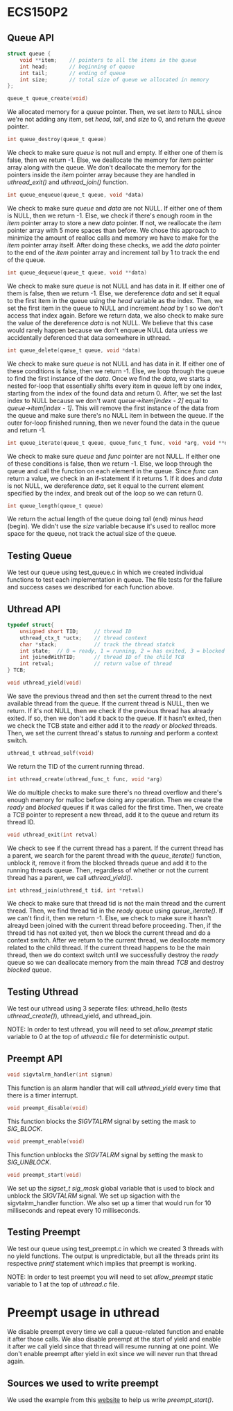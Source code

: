 # ECS150P2

## Queue API

```c
struct queue {
    void **item;    // pointers to all the items in the queue
    int head;       // beginning of queue
    int tail;       // ending of queue
    int size;       // total size of queue we allocated in memory
};
```

```c
queue_t queue_create(void)
```
We allocated memory for a *queue* pointer. Then, we set *item* to NULL since
we're not adding any item, set *head*, *tail*, and *size* to 0, and return the
*queue* pointer.

```c
int queue_destroy(queue_t queue)
```
We check to make sure *queue* is not null and empty. If either one of them is
false, then we return -1. Else, we deallocate the memory for *item* pointer
array along with the queue. We don't deallocate the memory for the pointers
inside the *item* pointer array because they are handled in *uthread_exit()* and
*uthread_join()* function.

```c
int queue_enqueue(queue_t queue, void *data)
```
We check to make sure *queue* and *data* are not NULL. If either one of them is
NULL, then we return -1. Else, we check if there's enough room in the *item*
pointer array to store a new *data* pointer. If not, we reallocate the *item*
pointer array with 5 more spaces than before. We chose this approach to minimize
the amount of realloc calls and memory we have to make for the *item* pointer
array itself. After doing these checks, we add the *data* pointer to the end of
the *item* pointer array and increment *tail* by 1 to track the end of the
queue.

```c
int queue_dequeue(queue_t queue, void **data)
```
We check to make sure *queue* is not NULL and has data in it. If either one of
them is false, then we return -1. Else, we dereference *data* and set it equal
to the first item in the queue using the *head* variable as the index. Then, we
set the first item in the queue to NULL and increment *head* by 1 so we don't
access that index again. Before we return data, we also check to make sure the
value of the dereference *data* is not NULL. We believe that this case would
rarely happen because we don't enqueue NULL data unless we accidentally
deferenced that data somewhere in uthread.

```c
int queue_delete(queue_t queue, void *data)
```
We check to make sure *queue* is not NULL and has data in it. If either one of
these conditions is false, then we return -1. Else, we loop through the queue to
find the first instance of the *data*. Once we find the *data*, we starts a
nested for-loop that essentially shifts every item in queue left by one index,
starting from the index of the found data and return 0. After, we set the last
index to NULL because we don't want *queue->item[index - 2]* equal to
*queue->item[index - 1]*. This will remove the first instance of the data from
the queue and make sure there's no NULL item in between the queue. If the outer
for-loop finished running, then we never found the data in the queue and return
-1.

```c
int queue_iterate(queue_t queue, queue_func_t func, void *arg, void **data)
```
We check to make sure *queue* and *func* pointer are not NULL. If either one of
these conditions is false, then we return -1. Else, we loop through the queue
and call the function on each element in the queue. Since *func* can return a
value, we check in an if-statement if it returns 1. If it does and *data* is not
NULL, we dereference *data*, set it equal to the current element specified by
the index, and break out of the loop so we can return 0.

```c
int queue_length(queue_t queue)
```
We return the actual length of the queue doing *tail* (end) minus *head*
(begin). We didn't use the *size* variable because it's used to realloc more
space for the queue, not track the actual size of the queue.

## Testing Queue
We test our queue using test_queue.c in which we created individual functions to
test each implementation in queue. The file tests for the failure and success
cases we described for each function above.

## Uthread API

```c
typedef struct{
    unsigned short TID;     // thread ID
    uthread_ctx_t *uctx;    // thread context
    char *stack;            // track the thread statck
    int state;  // 0 = ready, 1 = running, 2 = has exited, 3 = blocked
    int joinedWithTID;      // thread ID of the child TCB
    int retval;             // return value of thread
} TCB;
```

```c
void uthread_yield(void)
```
We save the previous thread and then set the current thread to the next
available thread from the queue. If the current thread is NULL, then we return.
If it's not NULL, then we check if the previous thread has already exited. If
so, then we don't add it back to the queue. If it hasn't exited, then we check
the TCB state and either add it to the *ready* or *blocked* threads. Then, we
set the current thread's status to *running* and perform a context switch.

```c
uthread_t uthread_self(void)
```
We return the TID of the current running thread.

```c
int uthread_create(uthread_func_t func, void *arg)
```
We do multiple checks to make sure there's no thread overflow and there's enough
memory for malloc before doing any operation. Then we create the *ready* and
*blocked* queues if it was called for the first time. Then, we create a *TCB*
pointer to represent a new thread, add it to the queue and return its thread ID.

```c
void uthread_exit(int retval)
```
We check to see if the current thread has a parent. If the current thread has a
parent, we search for the parent thread with the *queue_iterate()* function,
unblock it, remove it from the blocked threads queue and add it to the running
threads queue. Then, regardless of whether or not the current thread has a
parent, we call *uthread_yield()*.

```c
int uthread_join(uthread_t tid, int *retval)
```
We check to make sure that thread tid is not the main thread and the current
thread. Then, we find thread tid in the *ready* queue using *queue_iterate()*.
If we can't find it, then we return -1. Else, we check to make sure it hasn't
alreayd been joined with the current thread before proceeding. Then, if the
thread tid has not exited yet, then we block the current thread and do a context
switch. After we return to the current thread, we deallocate memory related to
the child thread. If the current thread happens to be the main thread, then we
do context switch until we successfully destroy the *ready* queue so we can
deallocate memory from the main thread *TCB* and destroy *blocked* queue.

## Testing Uthread
We test our uthread using 3 seperate files: uthread_hello (tests
*uthread_create()*), uthread_yield, and uthread_join. 

NOTE: In order to test uthread, you will need to set *allow_preempt* static
variable to 0 at the top of *uthread.c* file for deterministic output.

## Preempt API

```c
void sigvtalrm_handler(int signum)
```
This function is an alarm handler that will call *uthread_yield* every time that
there is a timer interrupt. 

```c
void preempt_disable(void)
```
This function blocks the *SIGVTALRM* signal by setting the mask to *SIG_BLOCK*.

```c
void preempt_enable(void)
```
This function unblocks the *SIGVTALRM* signal by setting the mask to
*SIG_UNBLOCK*.

```c
void preempt_start(void)
```
We set up the *sigset_t sig_mask* global variable that is used to block and
unblock the *SIGVTALRM* signal. We set up sigaction with the sigvtalrm_handler
function. We also set up a timer that would run for 10 milliseconds and repeat
every 10 milliseconds.

## Testing Preempt
We test our queue using test_preempt.c in which we created 3 threads with no
yield functions. The output is unpredictable, but all the threads print its
respective *printf* statement which implies that preempt is working. 

NOTE: In order to test preempt you will need to set *allow_preempt* static
variable to 1 at the top of *uthread.c* file.

# Preempt usage in uthread
We disable preempt every time we call a queue-related function and enable it
after those calls. We also disable preempt at the start of yield and enable it
after we call yield since that thread will resume running at one point. We don't
enable preempt after yield in exit since we will never run that thread again.

## Sources we used to write preempt
We used the example from this
[website](http://www.informit.com/articles/article.aspx?p=23618&seqNum=14) to
help us write *preempt_start()*.